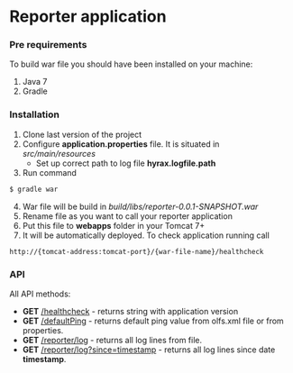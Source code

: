 # Reporter application
### Pre requirements
To build war file you should have been installed on your machine:

1. Java 7
2. Gradle

### Installation

1. Clone last version of the project
2. Configure **application.properties** file. It is situated in _src/main/resources_
    * Set up correct path to log file **hyrax.logfile.path**
3. Run command
```sh
$ gradle war
```
4. War file will be build in _build/libs/reporter-0.0.1-SNAPSHOT.war_
5. Rename file as you want to call your reporter application
6. Put this file to **webapps** folder in your Tomcat 7+
7. It will be automatically deployed. To check application running call
```
http://{tomcat-address:tomcat-port}/{war-file-name}/healthcheck
```

### API

All API methods:
* **GET** [/healthcheck]() - returns string with application version
* **GET** [/defaultPing]() - returns default ping value from olfs.xml file or from properties.
* **GET** [/reporter/log]() - returns all log lines from file.
* **GET** [/reporter/log?since=timestamp]() - returns all log lines since date **timestamp**.



